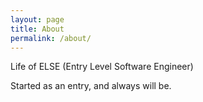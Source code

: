 ```yaml
---
layout: page
title: About
permalink: /about/
---
```


Life of ELSE (Entry Level Software Engineer)

Started as an entry, and always will be.
